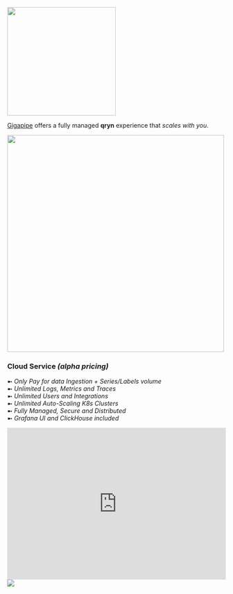 <a href="https://gigapipe.com/?ref=qxip">
  <img src="https://nca.vc/wp-content/uploads/2020/11/Gigapipe_Logo-removebg-preview.png" width=250/>
</a>

[Gigapipe](https://gigapipe.com/) offers a fully managed **qryn** experience that _scales with you_.

<a href="https://gigapipe.com/?ref=qxip">
  <img src="https://user-images.githubusercontent.com/1423657/199832448-b5b42495-bd88-45b5-a455-2e57fe828c63.png" width=500 />
</a>

### Cloud Service _(alpha pricing)_

➼ _Only Pay for data Ingestion + Series/Labels volume_<br>
➼ _Unlimited Logs, Metrics and Traces_<br>
➼ _Unlimited Users and Integrations_<br>
➼ _Unlimited Auto-Scaling K8s Clusters_<br>
➼ _Fully Managed, Secure and Distributed_<br>
➼ _Grafana UI and ClickHouse included_<br>

<iframe height="320" width="100%" scrolling="no" border=0 src="https://qryn.metrico.in/cloud/pricing.html" style="height: 350px; width: 100%; border: 0px; background: #FFF;"></iframe>

<a href="https://gigapipe.com/?ref=qxip">
  <img src="https://user-images.githubusercontent.com/1423657/199849352-c95ea724-ccf0-4244-a879-643a87c0ee6d.png">
</a>

